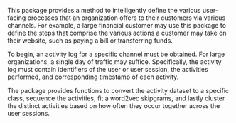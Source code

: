 This package provides a method to intelligently define the various user-facing processes
that an organization offers to their customers via various channels. For example, a large financial customer
may use this package to define the steps that comprise the various actions a customer may take on their website,
such as paying a bill or transferring funds.

To begin, an activity log for a specific channel must be obtained. For large organizations, a single day of traffic
may suffice. Specifically, the activity log must contain identifiers of the user or user session, 
the activities performed, and corresponding timestamp of each activity.

The package provides functions to convert the activity dataset to a specific class, sequence the activities, fit a
word2vec skipgrams, and lastly cluster the distinct activities based on how often they occur together across the user sessions.